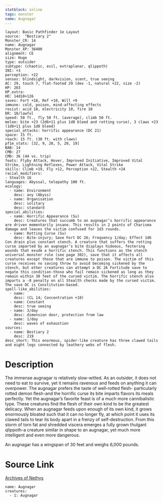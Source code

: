 ```yaml
---
statblock: inline
tags: monster
name: Augnagar
---
```

```statblock
layout: Basic Pathfinder 1e Layout
source:  "Bestiary 2"
Monster_CR: 14
name: Augnagar
Monster_XP: 38400
alignment: CE
size: Huge
type: outsider
subtype: (chaotic, evil, extraplanar, qlippoth)
INI: +3
perception: +22
senses: blindsight, darkvision, scent, true seeing
AC: 29, touch 7, flat-footed 29 (dex -1, natural +22, size -2)
HP: 203
HP_extra: 
HD: 14d10+126
saves: Fort +18, Ref +10, Will +9
immune: cold, poison, mind-affecting effects
resist: acid 10, electricity 10, fire 10
DR: 10/lawful
speed: 50 ft., fly 50 ft. (average), climb 50 ft.
melee: bite +23 (2d6+11 plus 1d8 bleed and rotting curse), 3 claws +23 (1d8+11 plus 1d8 bleed)
special_attacks: horrific appearance (DC 21)
space: 15 ft.
reach: 15 ft. (30 ft. with claws)
pf1e_stats: [32, 9, 28, 5, 20, 19]
BAB: 14
CMB: 27
CMD: 36 (44 vs. trip)
feats: Flyby Attack, Hover, Improved Initiative, Improved Vital Strike, Lightning Reflexes, Power Attack, Vital Strike
skills: Climb +19, Fly +12, Perception +22, Stealth +24
racial_modifiers:
- Stealth 16
languages: Abyssal, telepathy 100 ft.
ecology:
  - name: Environment
    desc: any (Abyss)
  - name: Organisation
    desc: solitary
    desc: standard
special_abilities:
  - name: Horrific Appearance (Su)
    desc: Creatures that succumb to an augnagar’s horrific appearance are driven momentarily insane. This results in 2 points of Charisma damage and leaves the victim confused for 1d3 rounds.
  - name: Rotting Curse (Su)
    desc: Bite-injury; Save Fort DC 26; Frequency 1/day; Effect 1d6 Con drain plus constant stench. A creature that suffers the rotting curse imparted by an augnagar’s bite displays hideous, festering wounds that exude a horrific stench. This functions as the stench universal monster rule (see page 302), save that it affects all creatures except those that are immune to poison. The victim of this curse receives no saving throw to avoid becoming sickened by the stench, but other creatures can attempt a DC 26 Fortitude save to negate this condition-those who fail remain sickened as long as they remain within 30 feet of the cursed victim. The horrific stench also imparts a -8 penalty on all Stealth checks made by the cursed victim. The save DC is Constitution-based.
spell-like_abilities:
  - name:
    desc: (CL 14; Concentration +18)
  - name: Constant
    desc: true seeing
  - name: 3/day
    desc: dimension door, protection from law
  - name: 1/day
    desc: waves of exhaustion
sources:
  - name: Bestiary 2
    desc: 219
desc_short: This enormous, spider-like creature has three clawed tails and eight legs connected by leathery webs of flesh.
```
# Description
The immense augnagar is relatively slow-witted. As an outsider, it does not need to eat to survive, yet it remains ravenous and feeds on anything it can overpower. The augnagar prefers the taste of well-rotted flesh- particularly rotted demon flesh-and the horrific curse its bite imparts flavors its meals perfectly. Yet the augnagar’s favorite feast is of a much more cannibalistic type. These creatures find the flesh of their own kind to be the greatest delicacy. When an augnagar feeds upon enough of its own kind, it grows enormously bloated such that it can no longer fly, at which point it uses its clawed tails to tear its body apart in a frenzy of self-destruction. From this storm of torn fat and shredded viscera emerges a fully grown thulgant qlippoth-a creature similar in shape to an augnagar, yet much more intelligent and even more dangerous.

An augnagar has a wingspan of 30 feet and weighs 6,000 pounds.
# Source Link
[Archives of Nethys](https://aonprd.com/MonsterDisplay.aspx?ItemName=Augnagar)
```encounter-table
name: Augnagar
creatures:
  - 1: Augnagar
```

